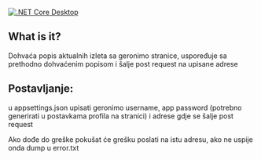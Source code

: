 [![.NET Core Desktop](https://github.com/zekchopper/geronimoNofity/actions/workflows/dotnet-desktop.yml/badge.svg)](https://github.com/zekchopper/geronimoNofity/actions/workflows/dotnet-desktop.yml)
 
 ## What is it?
Dohvaća popis aktualnih izleta sa geronimo stranice, uspoređuje sa prethodno dohvaćenim popisom i šalje post request na upisane adrese

## Postavljanje: 
u appsettings.json upisati geronimo username, app password (potrebno generirati u postavkama profila na stranici) i adrese gdje se šalje post request

Ako dođe do greške pokušat će grešku poslati na istu adresu, ako ne uspije onda dump u error.txt
